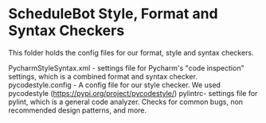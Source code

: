 # ScheduleBot Style, Format and Syntax Checkers

This folder holds the config files for our format, style and syntax checkers.

PycharmStyleSyntax.xml - settings file for Pycharm's "code inspection" settings, which is a combined format and syntax checker.
pycodestyle.config - A config file for our style checker. We used pycodestyle (https://pypi.org/project/pycodestyle/)
pylintrc- settings file for pylint, which is a general code analyzer. Checks for common bugs, non recommended design patterns, and more.

